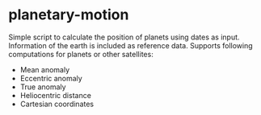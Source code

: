 # planetary-motion
Simple script to calculate the position of planets using dates as input. Information of the earth is included as reference data.
Supports following computations for planets or other satellites:
- Mean anomaly
- Eccentric anomaly
- True anomaly
- Heliocentric distance
- Cartesian coordinates
